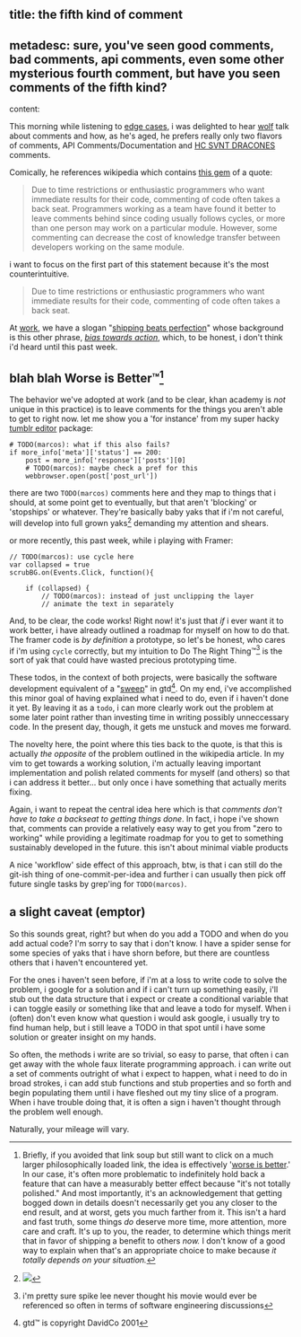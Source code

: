title: the fifth kind of comment
-
metadesc: sure, you've seen good comments, bad comments, api comments, even some other mysterious fourth comment, but have you seen comments of the fifth kind?
-
content:

This morning while listening to [edge cases](http://edgecasesshow.com/111-here-be-dragons-style-comments.html), i was delighted to hear [wolf](http://twitter.com/rentzsch) talk about comments and how, as he's aged, he prefers really only two flavors of comments, API Comments/Documentation and [HC SVNT DRACONES](http://en.wikipedia.org/wiki/Here_be_dragons) comments.

Comically, he references wikipedia which contains [this gem](http://en.wikipedia.org/wiki/Best_coding_practices#Commenting) of a quote:

>Due to time restrictions or enthusiastic programmers who want immediate results for their code, commenting of code often takes a back seat. Programmers working as a team have found it better to leave comments behind since coding usually follows cycles, or more than one person may work on a particular module. However, some commenting can decrease the cost of knowledge transfer between developers working on the same module.

i want to focus on the first part of this statement because it's the most counterintuitive.

>Due to time restrictions or enthusiastic programmers who want immediate results for their code, commenting of code often takes a back seat.

At [work](http://www.khanacademy.org/careers), we have a slogan "[shipping beats perfection](http://bjk5.com/post/60760280107/shipping-beats-perfection-explained)" whose background is this other phrase, *[bias towards action](https://dschool.stanford.edu/groups/k12/wiki/548fb/Bias_Toward_Action.html)*, which, to be honest, i don't think i'd heard until this past week. 

## blah blah Worse is Better™[^wib]

The behavior we've adopted at work (and to be clear, khan academy is *not* unique in this practice) is to leave comments for the things you aren't able to get to right now. let me show you a 'for instance' from my super hacky [tumblr editor](https://github.com/nsfmc/stumblr) package:


    # TODO(marcos): what if this also fails?
    if more_info['meta']['status'] == 200:
        post = more_info['response']['posts'][0]
        # TODO(marcos): maybe check a pref for this
        webbrowser.open(post['post_url'])

there are two `TODO(marcos)` comments here and they map to things that i should, at some point get to eventually, but that aren't 'blocking' or 'stopships' or whatever. They're basically baby yaks that if i'm not careful, will develop into full grown yaks[^yakshaving] demanding my attention and shears.

[^yakshaving]: ![](@pathmalcolm-in-the-middle.gif)

or more recently, this past week, while i playing with Framer:

    // TODO(marcos): use cycle here
    var collapsed = true
    scrubBG.on(Events.Click, function(){

        if (collapsed) {
            // TODO(marcos): instead of just unclipping the layer
            // animate the text in separately

And, to be clear, the code works! Right now! it's just that *if* i ever want it to work better, i have already outlined a roadmap for myself on how to do that. The framer code is *by definition* a prototype, so let's be honest, who cares if i'm using `cycle` correctly, but my intuition to Do The Right Thing™[^dtrt] is the sort of yak that could have wasted precious prototyping time.

[^dtrt]: i'm pretty sure spike lee never thought his movie would ever be referenced so often in terms of software engineering discussions

These todos, in the context of both projects, were basically the software development equivalent of a "[sweep](http://www.43folders.com/2006/07/24/b2gtd-mind-sweep)" in gtd[^gtd]. On my end, i've accomplished this minor goal of having explained what i need to do, even if i haven't done it yet. By leaving it as a `todo`, i can more clearly work out the problem at some later point rather than investing time in writing possibly unneccessary code. In the present day, though, it gets me unstuck and moves me forward.

[^gtd]: gtd™ is copyright DavidCo 2001

The novelty here, the point where this ties back to the quote, is that this is actually *the opposite* of the problem outlined in the wikipedia article. In my vim to get towards a working solution, i'm actually leaving important implementation and polish related comments for myself (and others) so that i can address it better... but only once i have something that actually merits fixing.

Again, i want to repeat the central idea here which is that *comments don't have to take a backseat to getting things done*. In fact, i hope i've shown that, comments can provide a relatively easy way to get you from "zero to working" while providing a legitimate roadmap for you to get to something sustainably developed in the future. this isn't about minimal viable products

A nice 'workflow' side effect of this approach, btw, is that i can still do the git-ish thing of one-commit-per-idea and further i can usually then pick off future single tasks by grep'ing for `TODO(marcos)`.

## a slight caveat (emptor)

So this sounds great, right? but when do you add a TODO and when do you add actual code? I'm sorry to say that i don't know. I have a spider sense for some species of yaks that i have shorn before, but there are countless others that i haven't encountered yet.

For the ones i haven't seen before, if i'm at a loss to write code to solve the problem, i google for a solution and if i can't turn up something easily, i'll stub out the data structure that i expect or create a conditional variable that i can toggle easily or something like that and leave a todo for myself. When i (often) don't even know what question i would ask google, i usually try to find human help, but i still leave a TODO in that spot until i have some solution or greater insight on my hands. 

So often, the methods i write are so trivial, so easy to parse, that often i can get away with the whole faux literate programming approach. i can write out a set of comments outright of what i expect to happen, what i need to do in broad strokes, i can add stub functions and stub properties and so forth and begin populating them until i have fleshed out my tiny slice of a program. When i have trouble doing that, it is often a sign i haven't thought through the problem well enough.

Naturally, your mileage will vary.


[^wib]: Briefly, if you avoided that link soup but still want to click on a much larger philosophically loaded link, the idea is effectively '[worse is better](http://www.jwz.org/doc/worse-is-better.html).' In our case, it's often more problematic to indefinitely hold back a feature that can have a measurably better effect because "it's not totally polished." And most importantly, it's an acknowledgement that getting bogged down in details doesn't necessarily get you any closer to the end result, and at worst, gets you much farther from it. This isn't a hard and fast truth, some things *do* deserve more time, more attention, more care and craft. It's up to you, the reader, to determine which things merit that in favor of shipping a benefit to others *now.* I don't know of a good way to explain when that's an appropriate choice to make because *it totally depends on your situation.*

